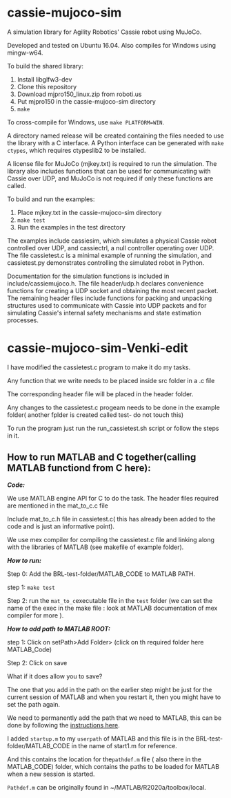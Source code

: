# cassie-mujoco-sim
A simulation library for Agility Robotics' Cassie robot using MuJoCo.

Developed and tested on Ubuntu 16.04. Also compiles for Windows using mingw-w64.

To build the shared library:
1.  Install libglfw3-dev
2.  Clone this repository
3.  Download mjpro150_linux.zip from roboti.us
4.  Put mjpro150 in the cassie-mujoco-sim directory
5.  `make`

To cross-compile for Windows, use `make PLATFORM=WIN`.

A directory named release will be created containing the files needed to use the library with a C interface. A Python interface can be generated with `make ctypes`, which requires ctypeslib2 to be installed.

A license file for MuJoCo (mjkey.txt) is required to run the simulation. The library also includes functions that can be used for communicating with Cassie over UDP, and MuJoCo is not required if only these functions are called.

To build and run the examples:
1.  Place mjkey.txt in the cassie-mujoco-sim directory
2.  `make test`
3.  Run the examples in the test directory

The examples include cassiesim, which simulates a physical Cassie robot controlled over UDP, and cassiectrl, a null controller operating over UDP. The file cassietest.c is a minimal example of running the simulation, and cassietest.py demonstrates controlling the simulated robot in Python.

Documentation for the simulation functions is included in include/cassiemujoco.h. The file header/udp.h declares convenience functions for creating a UDP socket and obtaining the most recent packet. The remaining header files include functions for packing and unpacking structures used to communicate with Cassie into UDP packets and for simulating Cassie's internal safety mechanisms and state estimation processes.


# cassie-mujoco-sim-Venki-edit

I have modified the cassietest.c program to make it do my tasks.

Any function that we write needs to be placed inside src folder in a .c file

The corresponding header file will be placed in the header folder.

Any changes to the cassietest.c progeam needs to be done in the example folder( another fplder is created called test- do not touch this)
      
To run the program just run the run_cassietest.sh script or follow the steps in it.

## How to run MATLAB and C together(calling MATLAB functiond from C here): 

***Code:***

We use MATLAB engine API for C to do the task.
The header files required are mentioned in the mat_to_c.c file 

Include mat_to_c.h file in cassietest.c( this has already been added to the code and is just an informative point).

We use mex compiler for compiling the cassietest.c file and linking along with the libraries of MATLAB (see makefile of example folder).

 

***How to run:***

Step 0: Add the BRL-test-folder/MATLAB_CODE to MATLAB PATH.

step 1: `make test`

Step 2: run the `mat_to_c`executable file in the `test` folder (we can set the name of the exec in the make file : look at MATLAB documentation of mex compiler for           more ).

***How to add path to MATLAB ROOT:***

step 1: Click on setPath>Add Folder> (click on th required folder here MATLAB_Code)

Step 2: Click on save

What if it does allow you to save?

The one that you add in the path on the earlier step might be just for the current session of MATLAB and when you restart it, then you might have to set the path again. 

We need  to permanently add the path that we need to MATLAB, this can be done by following the [instructions here](https://www.mathworks.com/matlabcentral/answers/102037-how-can-i-move-the-pathdef-m-file-from-its-default-location-to-another-location-in-matlab-8-1-r20). 

I added `startup.m` to my `userpath` of MATLAB and this file is in the BRL-test-folder/MATLAB_CODE in the name of start1.m for reference. 

And this contains the location for the`pathdef.m` file ( also there in the MATLAB_CODE) folder, which contains the paths to be loaded for MATLAB when a new session is started.

`Pathdef.m` can be originally found in ~/MATLAB/R2020a/toolbox/local.
